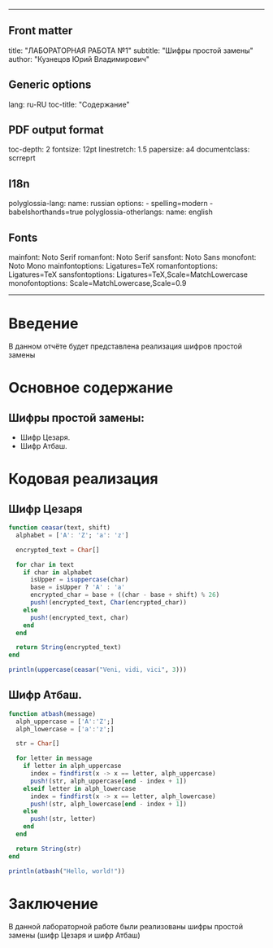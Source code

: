 
---
## Front matter
title: "ЛАБОРАТОРНАЯ РАБОТА №1"
subtitle: "Шифры простой замены"
author: "Кузнецов Юрий Владимирович"

## Generic options
lang: ru-RU
toc-title: "Содержание"

## PDF output format
toc-depth: 2
fontsize: 12pt
linestretch: 1.5
papersize: a4
documentclass: scrreprt

## I18n
polyglossia-lang:
  name: russian
  options:
    - spelling=modern
    - babelshorthands=true
polyglossia-otherlangs:
  name: english

## Fonts
mainfont: Noto Serif
romanfont: Noto Serif
sansfont: Noto Sans
monofont: Noto Mono
mainfontoptions: Ligatures=TeX
romanfontoptions: Ligatures=TeX
sansfontoptions: Ligatures=TeX,Scale=MatchLowercase
monofontoptions: Scale=MatchLowercase,Scale=0.9

---

# Введение

В данном отчёте будет представлена реализация шифров простой замены

# Основное содержание

## Шифры простой замены:

- Шифр Цезаря.
- Шифр Атбаш.

# Кодовая реализация

## Шифр Цезаря

```julia
function ceasar(text, shift)
  alphabet = ['A': 'Z'; 'a': 'z']

  encrypted_text = Char[]

  for char in text
    if char in alphabet
      isUpper = isuppercase(char)
      base = isUpper ? 'A' : 'a'
      encrypted_char = base + ((char - base + shift) % 26)
      push!(encrypted_text, Char(encrypted_char))
    else 
      push!(encrypted_text, char)
    end
  end

  return String(encrypted_text)
end

println(uppercase(ceasar("Veni, vidi, vici", 3)))
```

## Шифр Атбаш.

```julia
function atbash(message)
  alph_uppercase = ['A':'Z';]
  alph_lowercase = ['a':'z';]

  str = Char[]

  for letter in message
    if letter in alph_uppercase
      index = findfirst(x -> x == letter, alph_uppercase)
      push!(str, alph_uppercase[end - index + 1])
    elseif letter in alph_lowercase
      index = findfirst(x -> x == letter, alph_lowercase)
      push!(str, alph_lowercase[end - index + 1])
    else
      push!(str, letter)
    end
  end

  return String(str)
end

println(atbash("Hello, world!"))
```

# Заключение

В данной лабораторной работе были реализованы шифры простой замены (шифр Цезаря и шифр Атбаш)